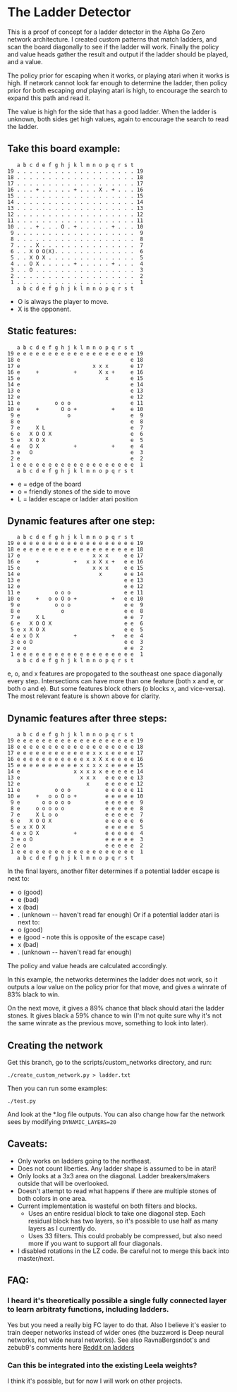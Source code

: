# The Ladder Detector

This is a proof of concept for a ladder detector in the
Alpha Go Zero network architecture. I created custom
patterns that match ladders, and scan the board diagonally
to see if the ladder will work. Finally the
policy and value heads gather the result and output
if the ladder should be played, and a value.

The policy prior for escaping when it works, or playing
atari when it works is high. If network cannot look far
enough to determine the ladder, then policy prior for both
escaping *and* playing atari is high, to encourage the
search to expand this path and read it.

The value is high for the side that has a good ladder.
When the ladder is unknown, both sides get high values,
again to encourage the search to read the ladder.

## Take this board example:

       a b c d e f g h j k l m n o p q r s t
    19 . . . . . . . . . . . . . . . . . . . 19
    18 . . . . . . . . . . . . . . . . . . . 18
    17 . . . . . . . . . . . . . . . . . . . 17
    16 . . . + . . . . . + . . . X . + . . . 16
    15 . . . . . . . . . . . . . . . . . . . 15
    14 . . . . . . . . . . . . . . . . . . . 14
    13 . . . . . . . . . . . . . . . . . . . 13
    12 . . . . . . . . . . . . . . . . . . . 12
    11 . . . . . . . . . . . . . . . . . . . 11
    10 . . . + . . . O . + . . . . . + . . . 10
     9 . . . . . . . . . . . . . . . . . . .  9
     8 . . . . . . . . . . . . . . . . . . .  8
     7 . . . X . . . . . . . . . . . . . . .  7
     6 . . X O O(X). . . . . . . . . . . . .  6
     5 . . X O X . . . . . . . . . . . . . .  5
     4 . . O X . . . . . + . . . . . + . . .  4
     3 . . O . . . . . . . . . . . . . . . .  3
     2 . . . . . . . . . . . . . . . . . . .  2
     1 . . . . . . . . . . . . . . . . . . .  1
       a b c d e f g h j k l m n o p q r s t

- O is always the player to move.
- X is the opponent.

## Static features:
       a b c d e f g h j k l m n o p q r s t
    19 e e e e e e e e e e e e e e e e e e e 19
    18 e                                   e 18
    17 e                       x x x       e 17
    16 e     +           +       X x +     e 16
    15 e                           x       e 15
    14 e                                   e 14
    13 e                                   e 13
    12 e                                   e 12
    11 e           o o o                   e 11
    10 e     +       O o +           +     e 10
     9 e               o                   e  9
     8 e                                   e  8
     7 e     X L                           e  7
     6 e   X O O X                         e  6
     5 e   X O X                           e  5
     4 e   O X           +           +     e  4
     3 e   O                               e  3
     2 e                                   e  2
     1 e e e e e e e e e e e e e e e e e e e  1
       a b c d e f g h j k l m n o p q r s t

- e = edge of the board
- o = friendly stones of the side to move
- L = ladder escape or ladder atari position

## Dynamic features after one step:
       a b c d e f g h j k l m n o p q r s t
    19 e e e e e e e e e e e e e e e e e e e 19
    18 e e e e e e e e e e e e e e e e e e e 18
    17 e                       x x x     e e 17
    16 e     +           +   x x X x +   e e 16
    15 e                       x x x     e e 15
    14 e                         x       e e 14
    13 e                                 e e 13
    12 e                                 e e 12
    11 e           o o o                 e e 11
    10 e     +   o o O o +           +   e e 10
     9 e           o o o                 e e  9
     8 e             o                   e e  8
     7 e     X L                         e e  7
     6 e   X O O X                       e e  6
     5 e x X O X                         e e  5
     4 e x O X           +           +   e e  4
     3 e o O                             e e  3
     2 e o                               e e  2
     1 e e e e e e e e e e e e e e e e e e e  1
       a b c d e f g h j k l m n o p q r s t

e, o, and x features are propogated to the southeast
one space diagonally every step. Intersections can have
more than one feature (both x and e, or both o and e).
But some features block others (o blocks x, and vice-versa).
The most relevant feature is shown above for clarity.

## Dynamic features after three steps:
       a b c d e f g h j k l m n o p q r s t
    19 e e e e e e e e e e e e e e e e e e e 19
    18 e e e e e e e e e e e e e e e e e e e 18
    17 e e e e e e e e e e e e x x x e e e e 17
    16 e e e e e e e e e e e x x X x e e e e 16
    15 e e e e e e e e e e x x x x x e e e e 15
    14 e                 x x x x x e e e e e 14
    13 e                   x x x   e e e e e 13
    12 e                     x     e e e e e 12
    11 e           o o o           e e e e e 11
    10 e     +   o o O o +         e e e e e 10
     9 e       o o o o o           e e e e e  9
     8 e     o o o o o             e e e e e  8
     7 e     X L o o               e e e e e  7
     6 e   X O O X                 e e e e e  6
     5 e x X O X                   e e e e e  5
     4 e x O X           +         e e e e e  4
     3 e o O                       e e e e e  3
     2 e o                         e e e e e  2
     1 e e e e e e e e e e e e e e e e e e e  1
       a b c d e f g h j k l m n o p q r s t

In the final layers, another filter determines if a potential
ladder escape is next to:
- o (good)
- e (bad)
- x (bad)
- . (unknown -- haven't read far enough)
Or if a potential ladder atari is next to:
- o (good)
- e (good - note this is opposite of the escape case)
- x (bad)
- . (unknown -- haven't read far enough)

The policy and value heads are calculated accordingly.

In this example, the networks determines the ladder does not work, so
it outputs a low value on the policy prior for that move, and gives
a winrate of 83% black to win.

On the next move, it gives a 89% chance that black should atari the
ladder stones. It gives black a 59% chance to win (I'm not quite sure
why it's not the same winrate as the previous move, something to look
into later).

## Creating the network
Get this branch, go to the scripts/custom_networks directory, and run:

    ./create_custom_network.py > ladder.txt

Then you can run some examples:

    ./test.py

And look at the *.log file outputs. You can also change how far the
network sees by modifying `DYNAMIC_LAYERS=20`

## Caveats:
- Only works on ladders going to the northeast.
- Does not count liberties. Any ladder shape is assumed to be in atari!
- Only looks at a 3x3 area on the diagonal. Ladder breakers/makers
  outside that will be overlooked.
- Doesn't attempt to read what happens if there are multiple stones
  of both colors in one area.
- Current implementation is wasteful on both filters and blocks.
    - Uses an entire residual block to take one diagonal step.
      Each residual block has two layers, so it's possible to use half
      as many layers as I currently do.
    - Uses 33 filters. This could probably be compressed, but also need
      more if you want to support all four diagonals.
- I disabled rotations in the LZ code. Be careful not to merge this back into master/next.

## FAQ:
### I heard it's theoretically possible a single fully connected layer to learn arbitraty functions, including ladders.

Yes but you need a really big FC layer to do that. Also I believe it's easier
to train deeper networks instead of wider ones
(the buzzword is Deep neural networks, not wide neural networks).
See also RavnaBergsndot's and zebub9's comments here [Reddit on ladders](https://www.reddit.com/r/cbaduk/comments/7mud9z/is_it_theoretically_possible_for_leela_zero_to)

### Can this be integrated into the existing Leela weights?

I think it's possible, but for now I will work on other projects.


